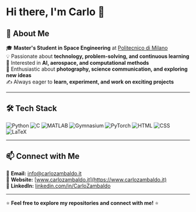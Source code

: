 <!--
**CarloZambaldo/CarloZambaldo** is a ✨ _special_ ✨ repository because its `README.md` (this file) appears on your GitHub profile.

Here are some ideas to get you started:

- 🔭 I’m currently working on ...
- 🌱 I’m currently learning ...
- 👯 I’m looking to collaborate on ...
- 🤔 I’m looking for help with ...
- 💬 Ask me about ...
- 📫 How to reach me: ...
- 😄 Pronouns: ...
- ⚡ Fun fact: ...
-->
# Hi there, I'm Carlo 👋
<!--
![Profile Views](https://komarev.com/ghpvc/?username=CarloZambaldo&style=for-the-badge)
![GitHub Followers](https://img.shields.io/github/followers/CarloZambaldo?style=for-the-badge)
![GitHub Stars](https://img.shields.io/github/stars/CarloZambaldo?style=for-the-badge)
-->
## 🚀 About Me

🎓 **Master's Student in Space Engineering** at [Politecnico di Milano](https://www.polimi.it/)  
💡 Passionate about **technology, problem-solving, and continuous learning**  
📡 Interested in **AI, aerospace, and computational methods**  
📸 Enthusiastic about **photography, science communication, and exploring new ideas**  
✍️ Always eager to **learn, experiment, and work on exciting projects**

---

## 🛠 Tech Stack
![Python](https://img.shields.io/badge/Python-3.12-blue?logo=python)
![C](https://img.shields.io/badge/C-Programming-blue?logo=c)
![MATLAB](https://img.shields.io/badge/MATLAB-R2024b-orange?logo=mathworks)
![Gymnasium](https://img.shields.io/badge/Gymnasium-RL%20Env-green?logo=openai)
![PyTorch](https://img.shields.io/badge/PyTorch-ML-red?logo=pytorch)
![HTML](https://img.shields.io/badge/HTML5-Web-red?logo=html5)
![CSS](https://img.shields.io/badge/CSS3-Styling-blue?logo=css3)
![LaTeX](https://img.shields.io/badge/LaTeX-typesetting-blue?logo=latex)

---

## 📫 Connect with Me

📧 **Email:** [info@carlozambaldo.it](mailto:info@carlozambaldo.it)  
🔗 **Website:** [www.carlozambaldo.it](https://www.carlozambaldo.it)  
🔗 **LinkedIn:** [linkedin.com/in/CarloZambaldo](https://www.linkedin.com/in/CarloZambaldo)  

---

⭐ **Feel free to explore my repositories and connect with me!** ⭐

